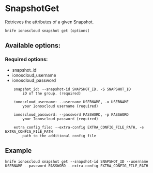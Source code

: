 # SnapshotGet

Retrieves the attributes of a given Snapshot.

```text
knife ionoscloud snapshot get (options)
```

## Available options:

### Required options:

* snapshot\_id
* ionoscloud\_username
* ionoscloud\_password

```text
    snapshot_id: --snapshot-id SNAPSHOT_ID, -S SNAPSHOT_ID
        iD of the group. (required)

    ionoscloud_username: --username USERNAME, -u USERNAME
        your Ionoscloud username (required)

    ionoscloud_password: --password PASSWORD, -p PASSWORD
        your Ionoscloud password (required)

    extra_config_file: --extra-config EXTRA_CONFIG_FILE_PATH, -e EXTRA_CONFIG_FILE_PATH
        path to the additional config file

```
## Example

```text
knife ionoscloud snapshot get --snapshot-id SNAPSHOT_ID --username USERNAME --password PASSWORD --extra-config EXTRA_CONFIG_FILE_PATH
```
